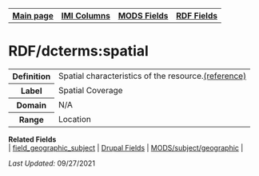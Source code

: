 <!DOCTYPE html>
<html>

<body>
<table style="width:100%">
  <tr>
    <th><a href="index.md">Main page</a></th>
	<th><a href="IMI.md">IMI Columns</a></th>
    <th><a href="MODS.md">MODS Fields</a></th>
    <th><a href="RDF.md">RDF Fields</a></th>
  </tr>
</table>

<h1>RDF/dcterms:spatial</h1>
<table>
<tr>
	<th>Definition</th>
	<td>Spatial characteristics of the resource.<a href="https://www.dublincore.org/specifications/dublin-core/dcmi-terms/#http://purl.org/dc/terms/spatial">(reference)</a></td>
</tr>
<tr>
	<th>Label</th>
	<td>Spatial Coverage</td>
</tr>
<tr>
	<th>Domain</th>
	<td>N/A</td>
</tr>
<tr>
	<th>Range</th>
	<td>Location</td>
</tr>
</table>
</dd>
</dl>
<dl>
	<dt><b>Related Fields</b></dt>
		| <a href="field_geographic_subject.md">field_geographic_subject</a> | 
		<a href="DrupalFields.md#geographic-subject">Drupal Fields</a> | 
		<a href="mods.subject_geographic.md">MODS/subject/geographic</a> |
</dl>
<p><i>Last Updated: </i>09/27/2021</p>
</body>
</html>
